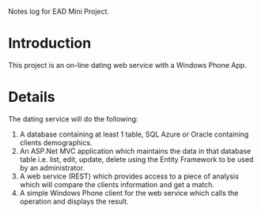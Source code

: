 Notes log for EAD Mini Project.

# Introduction #

This project is an on-line dating web service with a Windows Phone App.


# Details #

The dating service will do the following:

1.	A database containing at least 1 table, SQL Azure or Oracle containing clients demographics.
2.	An ASP.Net MVC application which maintains the data in that database table i.e. list, edit, update, delete using the Entity Framework to be used by an administrator.
3.	A web service (REST) which provides access to a piece of analysis which will compare the clients information and get a match.
4.	A simple Windows Phone client for the web service which calls the operation and displays the result.